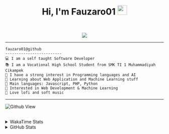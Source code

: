 <h1 align="center">
Hi, I'm Fauzaro01
  <img src="https://media.giphy.com/media/hvRJCLFzcasrR4ia7z/giphy.gif" width="30"></h1>
<br/>

<p align="center">
  <a href="https://github.com/DenverCoder1/readme-typing-svg">
    <img src="https://readme-typing-svg.herokuapp.com?lines=Chill%20and%20Coding;Full+Stack+Web+Developer;Student;Software%20Develover;Always%20learning%20new%20things&center=true&width=380&height=45">
  </a>
</p>

<hr>

```
fauzaro01@github
-------------------------
💻 I am a self taught Software Developer
📚 I am a Vocational High School Student from SMK TI 1 Muhammadiyah Cikampek
📝 I have a strong interest in Programming languages and AI
🌱 Learning about Web Application and Machine Learning stuff
🌟 Main languages: Javascript, PHP, Python
🚩 Interested in Web Development & Machine Learning
🎵 Love lofi and soft music 
```

<hr>

![Github View](https://komarev.com/ghpvc/?username=fauzaro01&style=flat-square)
<br><br>
<details>
  <summary>
     WakaTime Stats
  </summary>
  <br>
  <!--START_SECTION:waka-->

```txt
From: 10 September 2021 - To: 12 May 2025

Total Time: 840 hrs 17 mins

JavaScript          252 hrs 1 min   ███████▒░░░░░░░░░░░░░░░░░   29.99 %
PHP                 174 hrs 47 mins █████▒░░░░░░░░░░░░░░░░░░░   20.80 %
HTML                100 hrs 55 mins ███░░░░░░░░░░░░░░░░░░░░░░   12.01 %
Blade Template      83 hrs 45 mins  ██▒░░░░░░░░░░░░░░░░░░░░░░   09.97 %
EJS                 56 hrs 49 mins  █▓░░░░░░░░░░░░░░░░░░░░░░░   06.76 %
Java                41 hrs 50 mins  █▒░░░░░░░░░░░░░░░░░░░░░░░   04.98 %
CSS                 33 hrs 23 mins  █░░░░░░░░░░░░░░░░░░░░░░░░   03.97 %
JSON                31 hrs          █░░░░░░░░░░░░░░░░░░░░░░░░   03.69 %
Python              13 hrs 52 mins  ▒░░░░░░░░░░░░░░░░░░░░░░░░   01.65 %
Other               6 hrs 27 mins   ▒░░░░░░░░░░░░░░░░░░░░░░░░   00.77 %
```

<!--END_SECTION:waka-->
</details>
<details>
  <summary>
    GitHub Stats
  </summary>
  <br>
  <div align="center">
    <img src="https://github-readme-stats.vercel.app/api?username=Fauzaro01&show_icons=true&theme=algolia" alt="Fauzaro01's GitHub Stats" style="margin: 20px;" />
    <img src="https://github-readme-streak-stats.herokuapp.com/?user=Fauzaro01&theme=algolia" alt="Fauzaro01's GitHub Streak" style="margin: 20px;" />
  </div>

  <div align="center">
    <img src="https://github-readme-stats.vercel.app/api?username=Fauzaro01&show_icons=true&locale=en&count_private=true&hide_rank=true&custom_title=My%20GitHub%20Stats&disable_animations=true&theme=algolia" alt="Fauzaro01's Stars" style="margin: 20px;" />
    <img src="https://github-readme-stats.vercel.app/api/top-langs/?username=Fauzaro01&langs_count=8&theme=algolia&layout=compact" alt="Top Languages" style="margin: 20px;" />
  </div>
</details>

